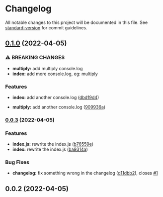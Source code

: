 # Changelog

All notable changes to this project will be documented in this file. See [standard-version](https://github.com/conventional-changelog/standard-version) for commit guidelines.

## [0.1.0](https://github.com/REND42/conventional-commit-template/compare/v0.0.3...v0.1.0) (2022-04-05)


### ⚠ BREAKING CHANGES

* **multiply:** add multiply console.log
* **index:** add more console.log, eg: multiply

### Features

* **index:** add another console.log ([dbd19d4](https://github.com/REND42/conventional-commit-template/commit/dbd19d42932c2cfd5000cc0f547e92656e72cec8))


* **multiply:** add another console.log ([909936a](https://github.com/REND42/conventional-commit-template/commit/909936aa6b8e079d64ab9c0d9bb5167fa56a26f2))

### [0.0.3](https://github.com/REND42/conventional-commit-template/compare/v0.0.2...v0.0.3) (2022-04-05)


### Features

* **index.js:** rewrite the index.js ([b76559e](https://github.com/REND42/conventional-commit-template/commit/b76559efe61dbfb85c85419bd92c2d08766fb30a))
* **index:** rewrite the index.js ([ba9314a](https://github.com/REND42/conventional-commit-template/commit/ba9314a1ec5104da93238428bdd57d6e216ffa51))


### Bug Fixes

* **changelog:** fix something wrong in the changelog ([d11dbb2](https://github.com/REND42/conventional-commit-template/commit/d11dbb21bbe74cbd0a3c7953b904c0142f5f4467)), closes [#1](https://github.com/REND42/conventional-commit-template/issues/1)

## 0.0.2 (2022-04-05)
